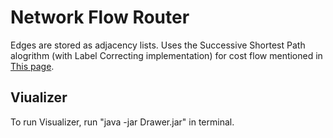 # Network Flow Router
Edges are stored as adjacency lists. Uses the Successive Shortest Path alogrithm (with Label Correcting implementation) for cost flow mentioned in [This page](http://www.csie.ntnu.edu.tw/~u91029/Flow2.html).
## Viualizer
To run Visualizer, run "java -jar Drawer.jar" in terminal.
